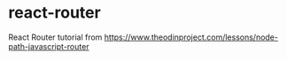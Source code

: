 # react-router
React Router tutorial from https://www.theodinproject.com/lessons/node-path-javascript-router

